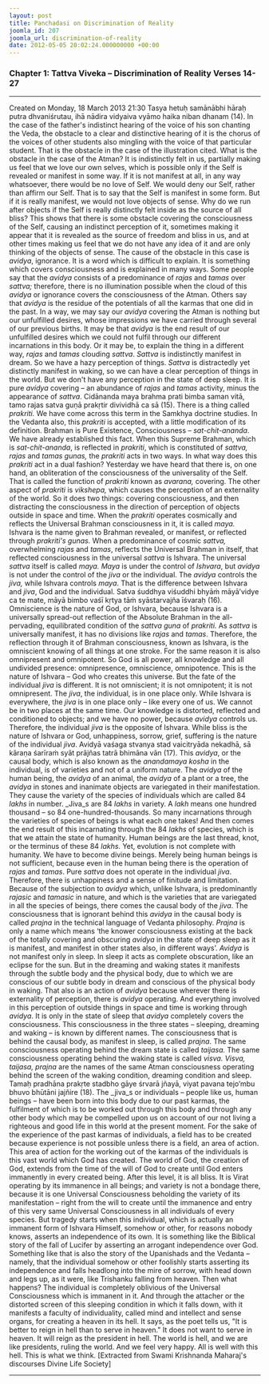 ```yaml
---
layout: post
title: Panchadasi on Discrimination of Reality
joomla_id: 207
joomla_url: discrimination-of-reality
date: 2012-05-05 20:02:24.000000000 +00:00
---
```

### Chapter 1: Tattva Viveka – Discrimination of Reality Verses **14-27**
* * *  
Created on Monday, 18 March 2013 21:30
Tasya hetuḥ samānābhi hāraḥ putra dhvaniśrutau, ihā nādira vidyaiva vyāmo haika niban dhanam (14). In the case of the father's indistinct hearing of the voice of his son chanting the Veda, the obstacle to a clear and distinctive hearing of it is the chorus of the voices of other students also mingling with the voice of that particular student. That is the obstacle in the case of the illustration cited. What is the obstacle in the case of the Atman? It is indistinctly felt in us, partially making us feel that we love our own selves, which is possible only if the Self is revealed or manifest in some way. If it is not manifest at all, in any way whatsoever, there would be no love of Self. We would deny our Self, rather than affirm our Self. That is to say that the Self is manifest in some form.
But if it is really manifest, we would not love objects of sense. Why do we run after objects if the Self is really distinctly felt inside as the source of all bliss? This shows that there is some obstacle covering the consciousness of the Self, causing an indistinct perception of it, sometimes making it appear that it is revealed as the source of freedom and bliss in us, and at other times making us feel that we do not have any idea of it and are only thinking of the objects of sense.
The cause of the obstacle in this case is _avidya_, ignorance. It is a word which is difficult to explain. It is something which covers consciousness and is explained in many ways. Some people say that the _avidya_ consists of a predominance of _rajas_ and _tamas_ over _sattva;_ therefore, there is no illumination possible when the cloud of this _avidya_ or ignorance covers the consciousness of the Atman. Others say that _avidya_ is the residue of the potentials of all the karmas that one did in the past. In a way, we may say our _avidya_ covering the Atman is nothing but our unfulfilled desires, whose impressions we have carried through several of our previous births. It may be that _avidya_ is the end result of our unfulfilled desires which we could not fulfil through our different incarnations in this body. Or it may be, to explain the thing in a different way, _rajas_ and _tamas_ clouding _sattva_.
_Sattva_ is indistinctly manifest in dream. So we have a hazy perception of things. _Sattva_ is distractedly yet distinctly manifest in waking, so we can have a clear perception of things in the world. But we don't have any perception in the state of deep sleep. It is pure _avidya_ covering – an abundance of _rajas_ and _tamas_ activity, minus the appearance of _sattva_.
Cidānanda maya brahma prati bimba saman vitā, tamo rajas satva guṇā prakṛtir divividhā ca sā (15). There is a thing called _prakriti._ We have come across this term in the Samkhya doctrine studies. In the Vedanta also, this _prakriti_ is accepted, with a little modification of its definition. Brahman is Pure Existence, Consciousness – _sat-chit-ananda_. We have already established this fact. When this Supreme Brahman, which is _sat-chit-ananda_, is reflected in _prakriti_, which is constituted of _sattva, rajas_ and _tamas gunas,_ the _prakriti_ acts in two ways.
In what way does this _prakriti_ act in a dual fashion? Yesterday we have heard that there is, on one hand, an obliteration of the consciousness of the universality of the Self. That is called the function of _prakriti_ known as _avarana,_ covering. The other aspect of _prakriti_ is _vikshepa,_ which causes the perception of an externality of the world. So it does two things: covering consciousness, and then distracting the consciousness in the direction of perception of objects outside in space and time.
When the _prakriti_ operates cosmically and reflects the Universal Brahman consciousness in it, it is called _maya._ Ishvara is the name given to Brahman revealed, or manifest, or reflected through _prakriti's gunas._ When a predominance of cosmic _sattva,_ overwhelming _rajas_ and _tamas_, reflects the Universal Brahman in itself, that reflected consciousness in the universal _sattva_ is Ishvara. The universal _sattva_ itself is called _maya._ _Maya_ is under the control of _Ishvara_, but _avidya_ is not under the control of the _jiva_ or the individual. The _avidya_ controls the _jiva,_ while Ishvara controls _maya_. That is the difference between Ishvara and _jiva_, God and the individual.
Satva śuddhya viśuddhi bhyāṁ māyā’vidye ca te mate, māyā bimbo vaśī kṛtya tāṁ syāstarvajña īśvaraḥ (16). Omniscience is the nature of God, or Ishvara, because Ishvara is a universally spread-out reflection of the Absolute Brahman in the all-pervading, equilibrated condition of the _sattva guna_ of _prakriti._ As _sattva_ is universally manifest, it has no divisions like _rajas_ and _tamas_. Therefore, the reflection through it of Brahman consciousness, known as Ishvara, is the omniscient knowing of all things at one stroke. For the same reason it is also omnipresent and omnipotent. So God is all power, all knowledge and all undivided presence: omnipresence, omniscience, omnipotence. This is the nature of Ishvara – God who creates this universe.
But the fate of the individual _jiva_ is different. It is not omniscient; it is not omnipotent; it is not omnipresent. The _jiva_, the individual, is in one place only. While Ishvara is everywhere, the _jiva_ is in one place only – like every one of us. We cannot be in two places at the same time. Our knowledge is distorted, reflected and conditioned to objects; and we have no power, because _avidya_ controls us. Therefore, the individual _jiva_ is the opposite of Ishvara. While bliss is the nature of Ishvara or God, unhappiness, sorrow, grief, suffering is the nature of the individual _jiva_.
Avidyā vaśaga stvanya stad vaicitryāda nekadhā, sā kāraṇa śarīraṁ syāt prājñas tatrā bhimāna vān (17). This _avidya_, or the causal body, which is also known as the _anandamaya_ _kosha_ in the individual, is of varieties and not of a uniform nature. The _avidya_ of the human being, the _avidya_ of an animal, the _avidya_ of a plant or a tree, the _avidya_ in stones and inanimate objects are variegated in their manifestation. They cause the variety of the species of individuals which are called 84 _lakhs_ in number.
_Jiva_s are 84 _lakhs_ in variety. A _lakh_ means one hundred thousand – so 84 one-hundred-thousands. So many incarnations through the varieties of species of beings is what each one takes! And then comes the end result of this incarnating through the 84 _lakhs_ of species, which is that we attain the state of humanity. Human beings are the last thread, knot, or the terminus of these 84 _lakhs._ Yet, evolution is not complete with humanity. We have to become divine beings. Merely being human beings is not sufficient, because even in the human being there is the operation of _rajas_ and _tamas_. Pure _sattva_ does not operate in the individual _jiva_. Therefore, there is unhappiness and a sense of finitude and limitation. Because of the subjection to _avidya_ which, unlike Ishvara, is predominantly _rajasic_ and _tamasic_ in nature, and which is the varieties that are variegated in all the species of beings, there comes the causal body of the _jiva_.
The consciousness that is ignorant behind this _avidya_ in the causal body is called _prajna_ in the technical language of Vedanta philosophy. _Prajna_ is only a name which means ‘the knower consciousness existing at the back of the totally covering and obscuring _avidya_ in the state of deep sleep as it is manifest, and manifest in other states also, in different ways’. _Avidya_ is not manifest only in sleep. In sleep it acts as complete obscuration, like an eclipse for the sun. But in the dreaming and waking states it manifests through the subtle body and the physical body, due to which we are conscious of our subtle body in dream and conscious of the physical body in waking. That also is an action of _avidya_ because wherever there is externality of perception, there is _avidya_ operating. And everything involved in this perception of outside things in space and time is working through _avidya_. It is only in the state of sleep that _avidya_ completely covers the consciousness.
This consciousness in the three states – sleeping, dreaming and waking – is known by different names. The consciousness that is behind the causal body, as manifest in sleep, is called _prajna_. The same consciousness operating behind the dream state is called _taijasa._ The same consciousness operating behind the waking state is called _visva. Visva, taijasa, prajna_ are the names of the same Atman consciousness operating behind the screen of the waking condition, dreaming condition and sleep.
Tamaḥ pradhāna prakṛte stadbho gāye śrvarā jñayā, viyat pavana tejo’mbu bhuvo bhūtāni jajñire (18). The _jiva_s or individuals – people like us, human beings – have been born into this body due to our past karmas, the fulfilment of which is to be worked out through this body and through any other body which may be compelled upon us on account of our not living a righteous and good life in this world at the present moment. For the sake of the experience of the past karmas of individuals, a field has to be created because experience is not possible unless there is a field, an area of action. This area of action for the working out of the karmas of the individuals is this vast world which God has created. The world of God, the creation of God, extends from the time of the will of God to create until God enters immanently in every created being. After this level, it is all bliss. It is Virat operating by its immanence in all beings; and variety is not a bondage there, because it is one Universal Consciousness beholding the variety of its manifestation – right from the will to create until the immanence and entry of this very same Universal Consciousness in all individuals of every species.
But tragedy starts when this individual, which is actually an immanent form of Ishvara Himself, somehow or other, for reasons nobody knows, asserts an independence of its own. It is something like the Biblical story of the fall of Lucifer by asserting an arrogant independence over God. Something like that is also the story of the Upanishads and the Vedanta – namely, that the individual somehow or other foolishly starts asserting its independence and falls headlong into the mire of sorrow, with head down and legs up, as it were, like Trishanku falling from heaven.
Then what happens? The individual is completely oblivious of the Universal Consciousness which is immanent in it. And through the attacher or the distorted screen of this sleeping condition in which it falls down, with it manifests a faculty of individuality, called mind and intellect and sense organs, for creating a heaven in its hell. It says, as the poet tells us, "It is better to reign in hell than to serve in heaven." It does not want to serve in heaven. It will reign as the president in hell. The world is hell, and we are like presidents, ruling the world. And we feel very happy. All is well with this hell. This is what we think.
[Extracted from Swami Krishnanda Maharaj's discourses Divine Life Society]
* * *
  
